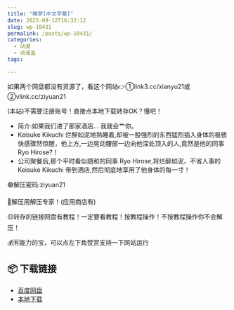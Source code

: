 ```yaml
---
title: "睡梦[中文字幕]"
date: 2025-09-12T16:32:12
slug: wp-10431
permalink: /posts/wp-10431/
categories:
  - 动漫
  - 动漫盖
tags:

---
```


如果两个网盘都没有资源了，看这个网站👉①link3.cc/xianyu21或②vlink.cc/ziyuan21

(本站)不需要注册账号！直接点本地下载转存OK？懂吧！

*   简介:如果我们进了那家酒店… 我就会艹你。
*   Keisuke Kikuchi 烂醉如泥地熟睡着,却被一股强烈的东西猛烈插入身体的极致快感骤然惊醒，他上方,一边晃动腰部一边向他深处顶入的人,竟然是他的同事 Ryo Hirose?！
*   公司聚餐后,那个平时看似随和的同事 Ryo Hirose,将烂醉如泥、不省人事的 Keisuke Kikuchi 带到酒店,然后彻底地享用了他身体的每一寸！

🟢解压密码:ziyuan21

🔵解压用解压专家！(应用商店有)

🟡转存的链接网盘有教程！一定要看教程！按教程操作！不按教程操作你不会解压！

💰🈶能力的宝，可以点左下角赞赏支持一下网站运行

## 📦 下载链接
- [百度网盘](https://blziyuan21.com/pay-download/10431?key=d3f1e21c95&down_id=0)
- [本地下载](https://blziyuan21.com/pay-download/10431?key=d3f1e21c95&down_id=1)

